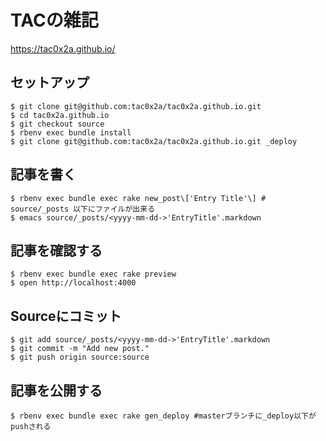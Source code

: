 # TACの雑記
https://tac0x2a.github.io/

## セットアップ
```
$ git clone git@github.com:tac0x2a/tac0x2a.github.io.git
$ cd tac0x2a.github.io
$ git checkout source
$ rbenv exec bundle install
$ git clone git@github.com:tac0x2a/tac0x2a.github.io.git _deploy
```

## 記事を書く
```
$ rbenv exec bundle exec rake new_post\['Entry Title'\] # source/_posts 以下にファイルが出来る
$ emacs source/_posts/<yyyy-mm-dd->'EntryTitle'.markdown
```

## 記事を確認する
```
$ rbenv exec bundle exec rake preview
$ open http://localhost:4000
```

## Sourceにコミット
```
$ git add source/_posts/<yyyy-mm-dd->'EntryTitle'.markdown
$ git commit -m "Add new post."
$ git push origin source:source
```

## 記事を公開する
```
$ rbenv exec bundle exec rake gen_deploy #masterブランチに_deploy以下がpushされる
```
